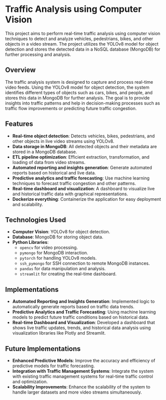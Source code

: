 # Traffic Analysis using Computer Vision
This project aims to perform real-time traffic analysis using computer vision techniques to detect and analyze vehicles, pedestrians, bikes, and other objects in a video stream. The project utilizes the YOLOv8 model for object detection and stores the detected data in a NoSQL database (MongoDB) for further processing and analysis.

## Overview
The traffic analysis system is designed to capture and process real-time video feeds. Using the YOLOv8 model for object detection, the system identifies different types of objects such as cars, bikes, and people, and stores this data in MongoDB for further analysis. The goal is to provide insights into traffic patterns and help in decision-making processes such as traffic flow improvements or predicting future traffic congestion.

## Features
- **Real-time object detection**: Detects vehicles, bikes, pedestrians, and other objects in live video streams using YOLOv8.
- **Data storage in MongoDB**: All detected objects and their metadata are stored in a MongoDB database.
- **ETL pipeline optimization**: Efficient extraction, transformation, and loading of data from video streams.
- **Automated reporting and insights generation**: Generate automated reports based on historical and live data.
- **Predictive analytics and traffic forecasting**: Use machine learning techniques to forecast traffic congestion and other patterns.
- **Real-time dashboard and visualization**: A dashboard to visualize live and historical traffic data with graphical representations.
- **Dockerize everything**: Containerize the application for easy deployment and scalability.

## Technologies Used
- **Computer Vision**: YOLOv8 for object detection.
- **Database**: MongoDB for storing object data.
- **Python Libraries**:
    - `opencv` for video processing.
    - `pymongo` for MongoDB interaction.
    - `pytorch` for handling YOLOv8 models.
    - `ssh_pymongo` for SSH connection to remote MongoDB instances.
    - `pandas` for data manipulation and analysis.
    - `streamlit` for creating the real-time dashboard.

## Implementations
- **Automated Reporting and Insights Generation**: Implemented logic to automatically generate reports based on traffic data trends.
- **Predictive Analytics and Traffic Forecasting**: Using machine learning models to predict future traffic conditions based on historical data.
- **Real-time Dashboard and Visualization**: Developed a dashboard that shows live traffic updates, trends, and historical data analysis using visualization libraries like Plotly and Streamlit.

## Future Implementations
- **Enhanced Predictive Models**: Improve the accuracy and efficiency of predictive models for traffic forecasting.
- **Integration with Traffic Management Systems**: Integrate the system with existing traffic management systems for real-time traffic control and optimization.
- **Scalability Improvements**: Enhance the scalability of the system to handle larger datasets and more video streams simultaneously.